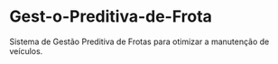 # Gest-o-Preditiva-de-Frota
Sistema de Gestão Preditiva de Frotas para otimizar a manutenção de veículos.

